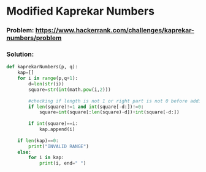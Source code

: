 # Modified Kaprekar Numbers

### Problem: <a>https://www.hackerrank.com/challenges/kaprekar-numbers/problem</a>

### Solution:
```python
def kaprekarNumbers(p, q):
    kap=[]
    for i in range(p,q+1):
        d=len(str(i))
        square=str(int(math.pow(i,2)))
        
        #checking if length is not 1 or right part is not 0 before adding
        if len(square)!=1 and int(square[-d:])!=0:
            square=int(square[:len(square)-d])+int(square[-d:])
        
        if int(square)==i:
            kap.append(i)
            
    if len(kap)==0:
        print("INVALID RANGE")
    else:
        for i in kap:
            print(i, end=" ")
```
